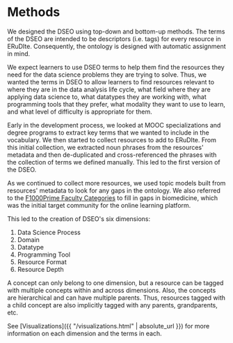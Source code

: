 # Methods
We designed the DSEO using top-down and bottom-up methods. The terms of the DSEO are 
intended to be descriptors (i.e. tags) for every resource in ERuDIte. Consequently, the 
ontology is designed with automatic assignment in mind.

We expect learners to use DSEO terms to help them find the resources they need for the
data science problems they are trying to solve. Thus, we wanted the terms in DSEO to allow
learners to find resources relevant to where they are in the data analysis life cycle, what
field where they are applying data science to, what datatypes they are working with, what
programming tools that they prefer, what modality they want to use to learn, and 
what level of difficulty is appropriate for them.

Early in the development process, we looked at MOOC specializations and degree programs to
extract key terms that we wanted to include in the vocabulary. We then started to collect resources
to add to ERuDIte. From this initial collection, we extracted noun phrases from the resources'
metadata and then de-duplicated and cross-referenced the phrases with the collection of terms we
defined manually. This led to the first version of the DSEO. 

As we continued to collect more resources, we used topic models built from
resources' metadata to look for any gaps in the ontology. We also referred to the
[F1000Prime Faculty Categories](https://f1000.com/prime/thefaculty/biology) to fill in
gaps in biomedicine, which was the initial target community for the online learning platform.

This led to the creation of DSEO's six dimensions:
1. Data Science Process
2. Domain
3. Datatype
4. Programming Tool
5. Resource Format
6. Resource Depth

A concept can only belong to one dimension, but a resource can be tagged with multiple 
concepts within and across dimensions. Also, the concepts are hierarchical and can have 
multiple parents. Thus, resources tagged with a child concept are also implicitly tagged 
with any parents, grandparents, etc.

See [Visualizations]({{ "/visualizations.html" | absolute_url }}) for more information 
on each dimension and the terms in each.
